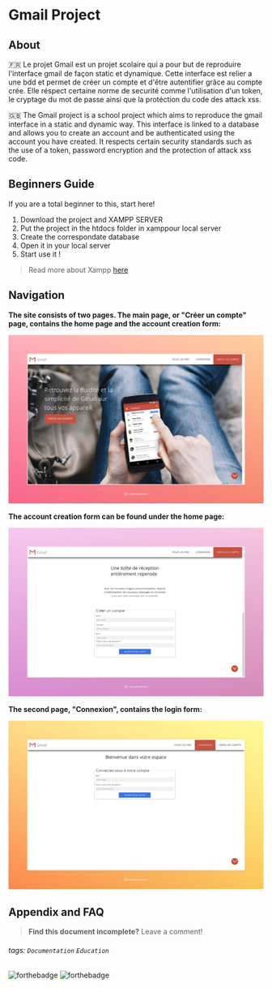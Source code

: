 # Gmail Project

## About
🇫🇷 Le projet Gmail est un projet scolaire qui a pour but de reproduire l'interface gmail de façon static et dynamique. Cette interface est relier a une bdd et permet de créer un compte et d'être autentifier grâce au compte crée. Elle réspect certaine norme de securité comme l'utilisation d'un token, le cryptage du mot de passe ainsi que la protéction du code des attack xss.

🇬🇧 The Gmail project is a school project which aims to reproduce the gmail interface in a static and dynamic way. This interface is linked to a database and allows you to create an account and be authenticated using the account you have created. It respects certain security standards such as the use of a token, password encryption and the protection of attack xss code.

## Beginners Guide

If you are a total beginner to this, start here!

1. Download the project and XAMPP SERVER
2. Put the project in the htdocs folder in xamppour local server
3. Create the correspondate database
2. Open it in your local server
3. Start use it !

> Read more about Xampp [here](https://www.apachefriends.org/fr/index.html)

## Navigation
**The site consists of two pages. The main page, or "Créer un compte" page, contains the home page and the account creation form:**   

![Accueil Page](asset/md/Gmail.jpeg)

**The account creation form can be found under the home page:**

![Create account formular](asset/md/gmailFormular1.jpeg)

**The second page, "Connexion", contains the login form:**

![Connexion formular](asset/md/GmailFormular2.jpeg)


## Appendix and FAQ


> **Find this document incomplete?** Leave a comment!


###### tags: `Documentation` `Education`

![forthebadge](https://img.shields.io/badge/MySQL-005C84?style=for-the-badge&logo=mysql&logoColor=white) ![forthebadge](https://img.shields.io/badge/PHP-777BB4?style=for-the-badge&logo=php&logoColor=white)